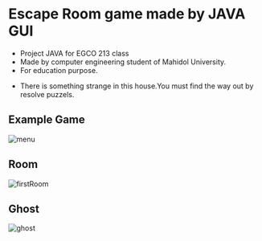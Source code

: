 
# Escape Room game made by JAVA GUI

* Project JAVA for  EGCO 213 class
* Made by computer engineering student of Mahidol University.
* For education purpose.
- There is something strange in this house.You must find the way out by resolve puzzels.

## Example Game
![menu](https://user-images.githubusercontent.com/60291649/120057474-8e854900-c06d-11eb-9fcf-7b340ea716ac.png)
## Room
![firstRoom](https://user-images.githubusercontent.com/60291649/120057571-487cb500-c06e-11eb-9fac-4dbe994d8589.png)
## Ghost
![ghost](https://user-images.githubusercontent.com/60291649/120057708-61d23100-c06f-11eb-9db8-f09db60d1307.png)


